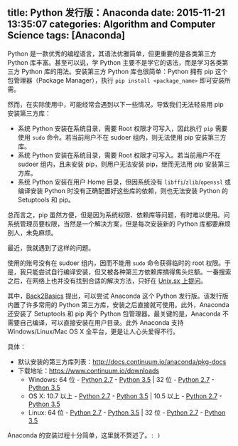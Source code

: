 title: Python 发行版：Anaconda
date: 2015-11-21 13:35:07
categories: Algorithm and Computer Science
tags: [Anaconda]
---

Python 是一款优秀的编程语言，其语法优雅简单，但更重要的是各类第三方 Python 库丰富。甚至可以说，学 Python 主要不是学它的语法，而是学习各类第三方 Python 库的用法。安装第三方 Python 库也很简单：Python 拥有 pip 这个包管理器（Package Manager），执行 `pip install <package_name>` 即可安装所需。

然而，在实际使用中，可能经常会遇到以下一些情况，导致我们无法轻易用 pip 安装第三方库：

* 系统 Python 安装在系统目录，需要 Root 权限才可写入，因此执行 `pip` 需要使用 `sudo` 命令。若当前用户不在 sudoer 组内，则无法使用 pip 安装第三方库。
* 系统 Python 安装在系统目录，需要 Root 权限才可写入。若当前用户不在 sudoer 组内，且未安装 pip，则用户无法安装 pip，继而无法用 pip 安装第三方库。
* 系统 Python 安装在用户 Home 目录，但因系统没有 `libffi`/`zlib`/`openssl` 或编译安装 Python 时没有正确配置好这些库的依赖，则也无法安装 Python 的 Setuptools 和 pip。

总而言之，pip 虽然方便，但是因为系统权限、依赖库等问题，有时难以使用。问系统管理员要权限，当然是一个解决方案，但是每次安装新的 Python 库都要麻烦别人，未免麻烦。

<!-- more -->

最近，我就遇到了这样的问题。

使用的账号没有在 sudoer 组内，因而不能用 `sudo` 命令获得临时的 root 权限。于是，我只能尝试自行编译安装，但又被各种第三方依赖库搞得焦头烂额。一番搜索之后，在网络上也并没有找到合适的解决方法，只好在 [Unix.sx 上提问](http://unix.stackexchange.com/questions/239691/how-to-install-python-on-centos-without-root-privileges)。

其中，[Back2Basics](http://unix.stackexchange.com/users/47709/back2basics) 提出，可以尝试 Anaconda 这个 Python 发行版。该发行版内置了许多常用的 Python 第三方库，安装之后直接就可使用。此外，Anaconda 还安装了 Setuptools 和 pip 两个 Python 包管理器。最关键的是，Anaconda 不需要自己编译，可以直接安装在用户目录。此外 Anaconda 支持 Windows/Linux/Mac OS X 全平台，更是让人心头爱得不行。

具体：

* 默认安装的第三方库列表：<http://docs.continuum.io/anaconda/pkg-docs>
* 下载地址：<https://www.continuum.io/downloads>
    * Windows: 64 位 - [Python 2.7](https://3230d63b5fc54e62148e-c95ac804525aac4b6dba79b00b39d1d3.ssl.cf1.rackcdn.com/Anaconda2-2.4.0-Windows-x86_64.exe) - [Python 3.5](https://3230d63b5fc54e62148e-c95ac804525aac4b6dba79b00b39d1d3.ssl.cf1.rackcdn.com/Anaconda3-2.4.0-Windows-x86_64.exe) | 32 位 - [Python 2.7](https://3230d63b5fc54e62148e-c95ac804525aac4b6dba79b00b39d1d3.ssl.cf1.rackcdn.com/Anaconda2-2.4.0-Windows-x86.exe) - [Python 3.5](https://3230d63b5fc54e62148e-c95ac804525aac4b6dba79b00b39d1d3.ssl.cf1.rackcdn.com/Anaconda3-2.4.0-Windows-x86.exe)
    * OS X: 10.7 以上 - [Python 2.7](https://3230d63b5fc54e62148e-c95ac804525aac4b6dba79b00b39d1d3.ssl.cf1.rackcdn.com/Anaconda2-2.4.0-MacOSX-x86_64.pkg) - [Python 3.5](https://3230d63b5fc54e62148e-c95ac804525aac4b6dba79b00b39d1d3.ssl.cf1.rackcdn.com/Anaconda3-2.4.0-MacOSX-x86_64.pkg) | 10.5 以上 - [Python 2.7](https://3230d63b5fc54e62148e-c95ac804525aac4b6dba79b00b39d1d3.ssl.cf1.rackcdn.com/Anaconda2-2.4.0-MacOSX-x86_64.sh) - [Python 3.5](https://3230d63b5fc54e62148e-c95ac804525aac4b6dba79b00b39d1d3.ssl.cf1.rackcdn.com/Anaconda3-2.4.0-MacOSX-x86_64.sh)
    * Linux: 64 位 - [Python 2.7](https://3230d63b5fc54e62148e-c95ac804525aac4b6dba79b00b39d1d3.ssl.cf1.rackcdn.com/Anaconda2-2.4.0-Linux-x86_64.sh) - [Python 3.5](https://3230d63b5fc54e62148e-c95ac804525aac4b6dba79b00b39d1d3.ssl.cf1.rackcdn.com/Anaconda3-2.4.0-Linux-x86_64.sh) | 32 位 - [Python 2.7](https://3230d63b5fc54e62148e-c95ac804525aac4b6dba79b00b39d1d3.ssl.cf1.rackcdn.com/Anaconda2-2.4.0-Linux-x86.sh) - [Python 3.5](https://3230d63b5fc54e62148e-c95ac804525aac4b6dba79b00b39d1d3.ssl.cf1.rackcdn.com/Anaconda3-2.4.0-Linux-x86.sh)

Anaconda 的安装过程十分简单，这里就不赘述了。`: )`
